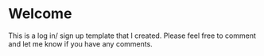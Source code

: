 # Welcome
 This is a log in/ sign up template that I created. Please feel free to comment and let me know if you have any comments.
